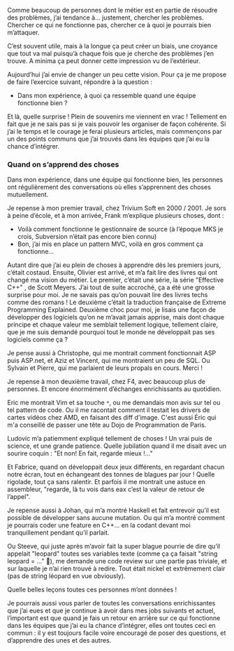 Comme beaucoup de personnes dont le métier est en partie de résoudre des problèmes, j’ai tendance à… justement, chercher les problèmes. Chercher ce qui ne fonctionne pas, chercher ce à quoi je pourrais bien m’attaquer.

C’est souvent utile, mais à la longue ça peut créer un biais, une croyance que tout va mal puisqu’à chaque fois que je cherche des problèmes j’en trouve. A minima ça peut donner cette impression vu de l’extérieur.

Aujourd’hui j’ai envie de changer un peu cette vision. Pour ça je me propose de faire l’exercice suivant, répondre à la question :

- Dans mon expérience, à quoi ça ressemble quand une équipe fonctionne bien ?

Et là, quelle surprise ! Plein de souvenirs me viennent en vrac ! Tellement en fait que je ne sais pas si je vais pouvoir les organiser de façon cohérente. Si j’ai le temps et le courage je ferai plusieurs articles, mais commençons par un des points communs que j’ai trouvés dans les équipes que j’ai eu la chance d’intégrer.

### Quand on s’apprend des choses

Dans mon expérience, dans une équipe qui fonctionne bien, les personnes ont régulièrement des conversations où elles s’apprennent des choses mutuellement.

Je repense à mon premier travail, chez Trivium Soft en 2000 / 2001. Je sors à peine d’école, et à mon arrivée, Frank m’explique plusieurs choses, dont :

- Voilà comment fonctionne le gestionnaire de source (à l’époque MKS je crois, Subversion n’était pas encore bien connu)
- Bon, j’ai mis en place un pattern MVC, voilà en gros comment ça fonctionne…

Autant dire que j’ai eu plein de choses à apprendre dès les premiers jours, c’était costaud. Ensuite, Olivier est arrivé, et m’a fait lire des livres qui ont changé ma vision du métier. Le premier, c’était une série, la série "Effective C++" , de Scott Meyers. J’ai tout de suite accroché, ça a été une grosse surprise pour moi. Je ne savais pas qu’on pouvait lire des livres techs comme des romans ! Le deuxième c’était la traduction française de Extreme Programming Explained. Deuxième choc pour moi, je lisais une façon de développer des logiciels qu’on ne m’avait jamais apprise, mais dont chaque principe et chaque valeur me semblait tellement logique, tellement claire, que je me suis demandé pourquoi tout le monde ne développait pas ses logiciels comme ça ?

Je pense aussi à Christophe, qui me montrait comment fonctionnait ASP puis ASP.net, et Aziz et Vincent, qui me montraient un peu de SQL. Ou Sylvain et Pierre, qui me parlaient de leurs propals en cours. Merci !

Je repense à mon deuxième travail, chez F4, avec beaucoup plus de personnes. Et encore énormément d’échanges enrichissants au quotidien.

Eric me montrait Vim et sa touche `*`, ou me demandais mon avis sur tel ou tel pattern de code. Ou il me racontait comment il testait les drivers de cartes vidéos chez AMD, en faisant des diff d'image. C'est aussi Éric qui m'a conseillé de passer une tête au Dojo de Programmation de Paris.

Ludovic m’a patiemment expliqué tellement de choses ! Un vrai puis de science, et une grande patience. Quelle jubilation quand il me disait avec un sourire coquin : "Et non! En fait, regarde mieux !…"

Et Fabrice, quand on développait deux jeux différents, en regardant chacun notre écran, tout en échangeant des tonnes de blagues par jour ! Quelle rigolade, tout ça sans ralentir. Et parfois il me montrait une astuce en assembleur, "regarde, là tu vois dans eax c’est la valeur de retour de l’appel".

Je repense aussi à Johan, qui m’a montré Haskell et fait entrevoir qu’il est possible de développer sans aucune mutation. Ou qui m’a montré comment je pourrais coder une feature en C++… en la codant devant moi tranquillement pendant qu’il parlait.

Ou Steeve, qui juste après m’avoir fait la super blague pourrie de dire qu’il appelait "leopard" toutes ses variables texte (comme ça ça faisait  "string leopard = …" 🥁), me demande une code review sur une partie pas triviale, et sur laquelle je n’ai rien trouvé à redire. Tout était nickel et extrêmement clair (pas de string léopard en vue obviously).

Quelle belles leçons toutes ces personnes m’ont données !

Je pourrais aussi vous parler de toutes les conversations enrichissantes que j’ai eues et que je continue à avoir dans mes jobs suivants et actuel, l’important est que quand je fais un retour en arrière sur ce qui fonctionne dans les équipes que j’ai eu la chance d’intégrer, elles ont toutes ceci en commun : il y est toujours facile voire encouragé de poser des questions, et d’apprendre des unes et des autres.

